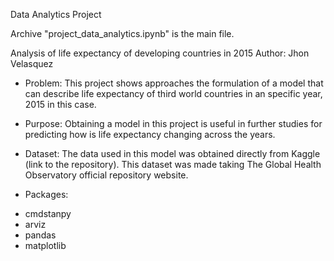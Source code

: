 Data Analytics Project

Archive "project_data_analytics.ipynb" is the main file.

Analysis of life expectancy of developing countries in 2015
Author: Jhon Velasquez

* Problem:
This project shows approaches the formulation of a model that can describe life expectancy of third world countries in an specific year, 2015 in this case.

* Purpose:
Obtaining a model in this project is useful in further studies for predicting how is life expectancy changing across the years.

* Dataset:
The data used in this model was obtained directly from Kaggle (link to the repository). This dataset was made taking The Global Health Observatory official repository website.

* Packages:
- cmdstanpy
- arviz
- pandas
- matplotlib
